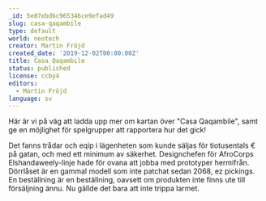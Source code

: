 ```yaml
---
_id: 5e07ebd6c965346ce9efad49
slug: casa-qaqambile
type: default
world: neotech
creator: Martin Fröjd
created_date: '2019-12-02T00:00:00Z'
title: Casa Qaqambile
status: published
license: ccby4
editors:
  - Martin Fröjd
language: sv
---
```

Här är vi på väg att ladda upp mer om kartan över "Casa Qaqambile", samt ge en möjlighet för spelgrupper att rapportera hur det gick!

Det fanns trådar och eqip i lägenheten som kunde säljas för tiotusentals € på gatan, och med ett minimum av säkerhet. Designchefen för AfroCorps Elshandaweely-linje hade för ovana att jobba med prototyper hermifrån. Dörrlåset är en gammal modell som inte patchat sedan 2068, ez pickings. En beställning är en beställning, oavsett om produkten inte finns ute till försäljning ännu. Nu gällde det bara att inte trippa larmet.

